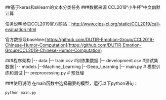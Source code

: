 ##基于keras和sklearn的文本分类任务
###数据来源
CCL2019“小牛杯”中文幽默计算

任务说明参见CCL2019官方网站：[http://www.cips-cl.org/static/CCL2019/call-evaluation.html ](http://www.cips-cl.org/static/CCL2019/call-evaluation.html )

官方数据及baseline:[https://github.com/DUTIR-Emotion-Group/CCL2019-Chinese-Humor-Computation](https://github.com/DUTIR-Emotion-Group/CCL2019-Chinese-Humor-Computation)

###程序架构
    |-- data
    	|-- train.csv        #训练集数据
        |-- development.csv  #测试集数据
    |-- models
        |--Machine_Learning
        |--Deep_Learning
    |-- main.py              # 模型训练和测试
    |-- preprocessing.py     # 预处理

###使用说明
在main函数中选择需要的模型，运行以下python语句：

    python main.py



